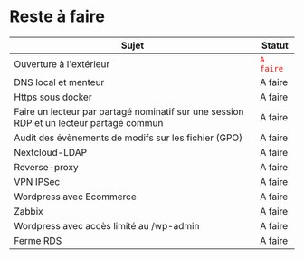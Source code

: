 # Reste à faire 

| Sujet  | Statut |
| ------------- | ------------- |
| Ouverture à l'extérieur  | <code style="color : red">A faire</code>  |
| DNS local et menteur  | A faire  |
| Https sous docker  | A faire  |
| Faire un lecteur par partagé nominatif sur une session RDP et un lecteur partagé commun  | A faire  |
| Audit des évènements de modifs sur les fichier (GPO)  | A faire  |
| Nextcloud-LDAP  | A faire  |
| Reverse-proxy  | A faire  |
| VPN IPSec  | A faire  |
| Wordpress avec Ecommerce  | A faire  |
| Zabbix  | A faire  |
| Wordpress avec accès limité au /wp-admin  | A faire  |
| Ferme RDS  | A faire  |
